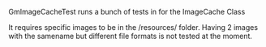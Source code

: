 GmImageCacheTest runs a bunch of tests in for the ImageCache Class

It requires specific images to be in the /resources/ folder.
Having 2 images with the samename but different file formats is not tested at the moment.